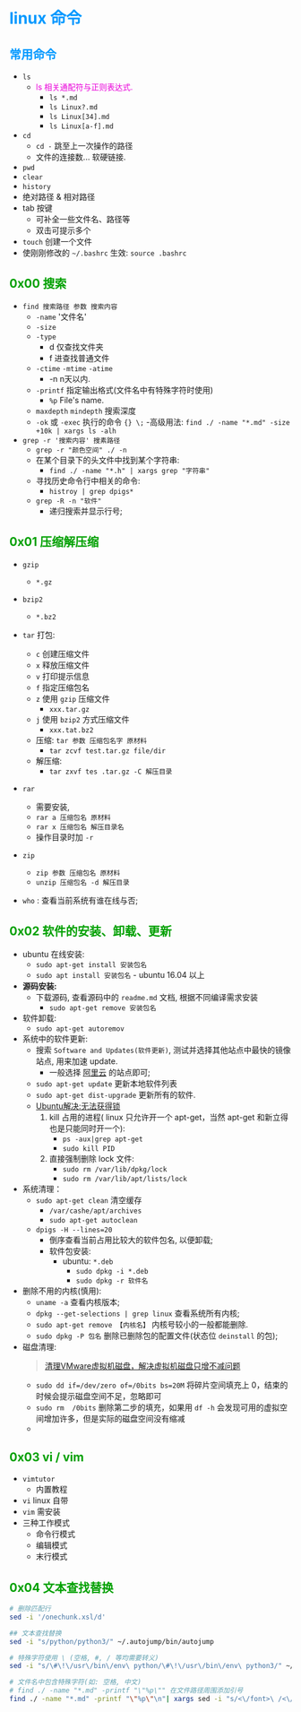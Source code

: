 # <font color=#0099ff> **linux 命令** </font>

## <font color=#0099ff> **常用命令** </font>

- `ls`
    - <font color=#EA00DA>ls 相关通配符与正则表达式.</font>
        - `ls *.md`
        - `ls Linux?.md`
        - `ls Linux[34].md`
        - `ls Linux[a-f].md`
- `cd`  
    - `cd -` 跳至上一次操作的路径
    - 文件的连接数... 软硬链接.
- `pwd`
- `clear`
- `history`
- 绝对路径 & 相对路径
- tab 按键
    - 可补全一些文件名、路径等
    - 双击可提示多个
- `touch` 创建一个文件
- 使刚刚修改的 `~/.bashrc` 生效: `source .bashrc`

## <font color=#009A000> 0x00 搜索 </font>

- `find 搜索路径 参数 搜索内容`
    - `-name` '文件名'
    - `-size` 
    - `-type`
      - d 仅查找文件夹
      - f 进查找普通文件
    - `-ctime` `-mtime` `-atime` 
        -  -n n天以内.
    - `-printf` 指定输出格式(文件名中有特殊字符时使用)
      - `%p` File's name.
    - `maxdepth` `mindepth` 搜索深度
    - `-ok` 或 `-exec` 执行的命令 `{} \;`
        -高级用法: `find ./ -name "*.md" -size +10k | xargs ls -alh`
- `grep -r '搜索内容' 搜素路径`
    - `grep -r "颜色空间" ./ -n`
    - 在某个目录下的头文件中找到某个字符串:
        - `find ./ -name "*.h" | xargs grep "字符串"`
    - 寻找历史命令行中相关的命令:
        - `histroy | grep dpigs*`
    - `grep -R -n "软件"`
        - 递归搜索并显示行号;
## <font color=#009A000> 0x01 压缩解压缩 </font>
- `gzip`  
    - `*.gz`
- `bzip2`
    - `*.bz2`
    
- `tar` 打包:
    - `c` 创建压缩文件
    - `x` 释放压缩文件
    - `v` 打印提示信息
    - `f` 指定压缩包名
    - `z` 使用 `gzip` 压缩文件 
        - `xxx.tar.gz`
    - `j` 使用 `bzip2` 方式压缩文件
        - `xxx.tat.bz2`
    - 压缩: `tar 参数 压缩包名字 原材料`
        - `tar zcvf test.tar.gz file/dir`
    - 解压缩:
        - `tar zxvf tes .tar.gz -C 解压目录`
- `rar` 
    - 需要安装,
    - `rar a 压缩包名 原材料`
    - `rar x 压缩包名 解压目录名`
    - 操作目录时加 `-r`
- `zip`
    - `zip 参数 压缩包名 原材料`
    - `unzip 压缩包名 -d 解压目录`
-  `who` : 查看当前系统有谁在线与否;

## <font color=#009A000> 0x02 软件的安装、卸载、更新 </font>
- ubuntu 在线安装:
    - `sudo apt-get install 安装包名`
    - `sudo apt install 安装包名`
            - ubuntu 16.04 以上         
- **源码安装:**
    - 下载源码, 查看源码中的 `readme.md` 文档, 根据不同编译需求安装
        - `sudo apt-get remove 安装包名`
- 软件卸载:
    - `sudo apt-get autoremov`           
- 系统中的软件更新:
    - 搜索 `Software and Updates(软件更新)`, 测试并选择其他站点中最快的镜像站点, 用来加速 update.
        - 一般选择 <u>阿里云</u> 的站点即可;
    - `sudo apt-get update` 更新本地软件列表
    - `sudo apt-get dist-upgrade` 更新所有的软件.
    - [Ubuntu解决:无法获得锁](https://www.jianshu.com/p/8768e5bccfa8)
        1. kill 占用的进程( linux 只允许开一个 apt-get，当然 apt-get 和新立得也是只能同时开一个):
            - `ps -aux|grep apt-get`
            - `sudo kill PID`
        2. 直接强制删除 lock 文件:
            - `sudo rm /var/lib/dpkg/lock`
            - `sudo rm /var/lib/apt/lists/lock` 
- 系统清理：
    - `sudo apt-get clean`  清空缓存
        - `/var/cashe/apt/archives`
        - `sudo apt-get autoclean`
    - `dpigs -H --lines=20`
        - 倒序查看当前占用比较大的软件包名, 以便卸载;            
        - 软件包安装:
            - ubuntu: `*.deb`
                - `sudo dpkg -i *.deb`
                - `sudo dpkg -r 软件名`
- 删除不用的内核(慎用):
    - `uname -a` 查看内核版本;
    - `dpkg --get-selections | grep linux` 查看系统所有内核;
    - `sudo apt-get remove 【内核名】`  内核号较小的一般都能删除.
    - `sudo dpkg -P 包名` 删除已删除包的配置文件(状态位 `deinstall` 的包);
- 磁盘清理:
    > [清理VMware虚拟机磁盘，解决虚拟机磁盘只增不减问题](https://blog.csdn.net/doctor_warren/article/details/81286991)
    - `sudo dd if=/dev/zero of=/0bits bs=20M` 将碎片空间填充上 0，结束的时候会提示磁盘空间不足，忽略即可
    - `sudo rm  /0bits` 删除第二步的填充，如果用 `df -h` 会发现可用的虚拟空间增加许多，但是实际的磁盘空间没有缩减
    - 
    
## <font color=#009A000> 0x03 vi / vim  </font>
- `vimtutor` 
    - 内置教程
- `vi` linux 自带
- `vim` 需安装
- 三种工作模式
    - 命令行模式
    - 编辑模式
    - 末行模式


## <font color=#009A000> 0x04 文本查找替换 </font>

```sh
# 删除匹配行
sed -i '/onechunk.xsl/d'

## 文本查找替换
sed -i "s/python/python3/" ~/.autojump/bin/autojump

# 特殊字符使用 \ (空格, #, / 等均需要转义)
sed -i "s/\#\!\/usr\/bin\/env\ python/\#\!\/usr\/bin\/env\ python3/" ~/.autojump/bin/autojump

# 文件名中包含特殊字符(如: 空格, 中文)
# find ./ -name "*.md" -printf "\"%p\"" 在文件路径周围添加引号
find ./ -name "*.md" -printf "\"%p\"\n"| xargs sed -i "s/<\/font>\ /<\/font>/"
```
